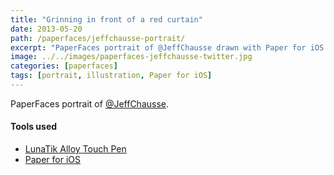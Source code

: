 ```yaml
---
title: "Grinning in front of a red curtain"
date: 2013-05-20
path: /paperfaces/jeffchausse-portrait/
excerpt: "PaperFaces portrait of @JeffChausse drawn with Paper for iOS on an iPad."
image: ../../images/paperfaces-jeffchausse-twitter.jpg
categories: [paperfaces]
tags: [portrait, illustration, Paper for iOS]
---
```


PaperFaces portrait of [@JeffChausse](https://twitter.com/JeffChausse).

#### Tools used

- [LunaTik Alloy Touch Pen](https://www.amazon.com/gp/product/B00821TR7G/ref=as_li_ss_tl?ie=UTF8&tag=mademist-20&linkCode=as2&camp=1789&creative=390957&creativeASIN=B00821TR7G)
- [Paper for iOS](https://paper.bywetransfer.com/)

